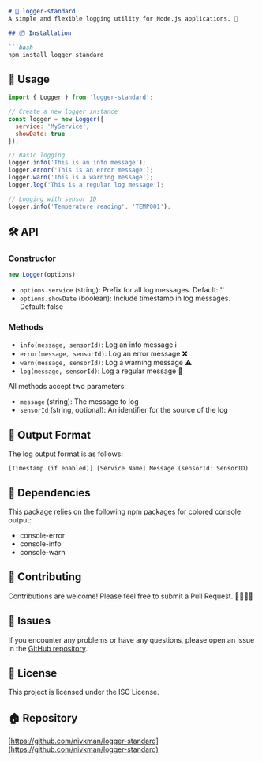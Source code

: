 ```md
# 📝 logger-standard
A simple and flexible logging utility for Node.js applications. 🚀

## 📦 Installation

```bash
npm install logger-standard
```

## 🚀 Usage

```javascript
import { Logger } from 'logger-standard';

// Create a new logger instance
const logger = new Logger({
  service: 'MyService',
  showDate: true
});

// Basic logging
logger.info('This is an info message');
logger.error('This is an error message');
logger.warn('This is a warning message');
logger.log('This is a regular log message');

// Logging with sensor ID
logger.info('Temperature reading', 'TEMP001');
```

## 🛠️ API

### Constructor

```javascript
new Logger(options)
```

- `options.service` (string): Prefix for all log messages. Default: ''
- `options.showDate` (boolean): Include timestamp in log messages. Default: false

### Methods

- `info(message, sensorId)`: Log an info message ℹ️
- `error(message, sensorId)`: Log an error message ❌
- `warn(message, sensorId)`: Log a warning message ⚠️
- `log(message, sensorId)`: Log a regular message 📢

All methods accept two parameters:
- `message` (string): The message to log
- `sensorId` (string, optional): An identifier for the source of the log

## 📄 Output Format

The log output format is as follows:

```
[Timestamp (if enabled)] [Service Name] Message (sensorId: SensorID)
```

## 🔗 Dependencies

This package relies on the following npm packages for colored console output:
- console-error
- console-info
- console-warn

## 🤝 Contributing

Contributions are welcome! Please feel free to submit a Pull Request. 👨‍💻👩‍💻

## 🐛 Issues

If you encounter any problems or have any questions, please open an issue in the [GitHub repository](https://github.com/nivkman/logger-standard/issues).

## 📜 License

This project is licensed under the ISC License.

## 🏠 Repository

[https://github.com/nivkman/logger-standard](https://github.com/nivkman/logger-standard)
```
